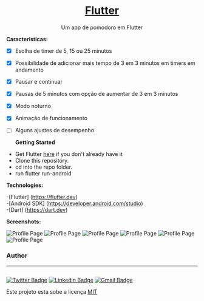 <h1 align="center">
    <a href="https://flutter.dev/"> Flutter</a>
</h1>
<p align="center"> Um app de pomodoro em Flutter</p>


<b>Caracteristicas:</b>

- [x] Esolha de timer de 5, 15 ou 25 minutos
- [x] Possibilidade de adicionar mais tempo de 3 em 3 minutos em timers em andamento
- [x] Pausar e continuar
- [x] Pausas de 5 minutos com opção de aumentar de 3 em 3 minutos
- [x] Modo noturno
- [x] Animação de funcionamento
- [ ] Alguns ajustes de desempenho



  <b>Getting Started</b>

- Get Flutter <a href="https://flutter.dev" rel="nofollow">here</a> if you don't already have it
- Clone this repository.
- cd into the repo folder.
- run flutter run-android

<b>Technologies:</b>

 -[Flutter] (<a href="https://flutter.dev" rel="nofollow">https://flutter.dev</a>)<br/>
 -[Android SDK] (<a href="https://developer.android.com/studio" rel="nofollow">https://developer.android.com/studio</a>)<br/>
 -[Dart] (<a href="https://dart.dev" rel="nofollow">https://dart.dev</a>)
 

<b>Screenshots:</b>

 <img alt="Profile Page" title="Calculator" src="screenshots/homepagelight.png" />
 <img alt="Profile Page" title="Calculator" src="screenshots/homepagedark.png" />
 <img alt="Profile Page" title="Calculator" src="screenshots/timerlight.png" />
 <img alt="Profile Page" title="Calculator" src="screenshots/timerdark.png" />
 <img alt="Profile Page" title="Calculator" src="screenshots/pauselight.png" />
 <img alt="Profile Page" title="Calculator" src="screenshots/timerlightpausado.png" />
 
 
 
### Author
---

 <img style="border-radius: 50%;" src="screenshots/adrien_logo.png" alt=""/>
 
[![Twitter Badge](https://img.shields.io/badge/-@adrienschmitz-1ca0f1?style=flat-square&labelColor=1ca0f1&logo=twitter&logoColor=white&link=https://twitter.com/adrienschmitz)](https://twitter.com/adrienschmitz) [![Linkedin Badge](https://img.shields.io/badge/-adrienschmitz-blue?style=flat-square&logo=Linkedin&logoColor=white&link=https://www.linkedin.com/in/adrienschmitz/)](https://www.linkedin.com/in/adrienschmitz/) 
[![Gmail Badge](https://img.shields.io/badge/-adriens.schmitz@gmail.com-c14438?style=flat-square&logo=Gmail&logoColor=white&link=mailto:adrien.schmitz@gmail.com)](mailto:adrien.schmitz@gmail.com)

Este projeto esta sobe a licença <a href="https://github.com//adrienschmitz/profile_app/blob/main/LICENSE">MIT</a>
